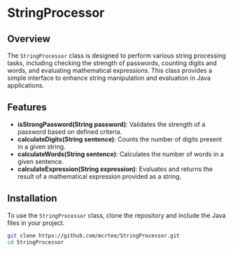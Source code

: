 # StringProcessor

## Overview
The `StringProcessor` class is designed to perform various string processing tasks, including checking the strength of passwords, counting digits and words, and evaluating mathematical expressions. This class provides a simple interface to enhance string manipulation and evaluation in Java applications.

## Features
- **isStrongPassword(String password)**: Validates the strength of a password based on defined criteria.
- **calculateDigits(String sentence)**: Counts the number of digits present in a given string.
- **calculateWords(String sentence)**: Calculates the number of words in a given sentence.
- **calculateExpression(String expression)**: Evaluates and returns the result of a mathematical expression provided as a string.

## Installation
To use the `StringProcessor` class, clone the repository and include the Java files in your project.

```bash
git clone https://github.com/mcrtee/StringProcessor.git
cd StringProcessor
